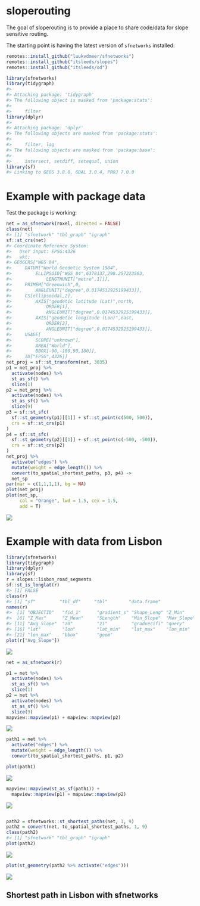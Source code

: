 
<!-- README.md is generated from README.Rmd. Please edit that file -->

# sloperouting

<!-- badges: start -->

<!-- badges: end -->

The goal of sloperouting is to provide a place to share code/data for
slope sensitive routing.

The starting point is having the latest version of `sfnetworks`
installed:

``` r
remotes::install_github("luukvdmeer/sfnetworks")
remotes::install_github("itsleeds/slopes")
remotes::install_github("itsleeds/od")
```

``` r
library(sfnetworks)
library(tidygraph)
#> 
#> Attaching package: 'tidygraph'
#> The following object is masked from 'package:stats':
#> 
#>     filter
library(dplyr)
#> 
#> Attaching package: 'dplyr'
#> The following objects are masked from 'package:stats':
#> 
#>     filter, lag
#> The following objects are masked from 'package:base':
#> 
#>     intersect, setdiff, setequal, union
library(sf)
#> Linking to GEOS 3.8.0, GDAL 3.0.4, PROJ 7.0.0
```

# Example with package data

Test the package is working:

``` r
net = as_sfnetwork(roxel, directed = FALSE)
class(net)
#> [1] "sfnetwork" "tbl_graph" "igraph"
sf::st_crs(net)
#> Coordinate Reference System:
#>   User input: EPSG:4326 
#>   wkt:
#> GEOGCRS["WGS 84",
#>     DATUM["World Geodetic System 1984",
#>         ELLIPSOID["WGS 84",6378137,298.257223563,
#>             LENGTHUNIT["metre",1]]],
#>     PRIMEM["Greenwich",0,
#>         ANGLEUNIT["degree",0.0174532925199433]],
#>     CS[ellipsoidal,2],
#>         AXIS["geodetic latitude (Lat)",north,
#>             ORDER[1],
#>             ANGLEUNIT["degree",0.0174532925199433]],
#>         AXIS["geodetic longitude (Lon)",east,
#>             ORDER[2],
#>             ANGLEUNIT["degree",0.0174532925199433]],
#>     USAGE[
#>         SCOPE["unknown"],
#>         AREA["World"],
#>         BBOX[-90,-180,90,180]],
#>     ID["EPSG",4326]]
net_proj = sf::st_transform(net, 3035)
p1 = net_proj %>%  
  activate(nodes) %>%  
  st_as_sf() %>%  
  slice(1)  
p2 = net_proj %>%  
  activate(nodes) %>%  
  st_as_sf() %>%  
  slice(9)  
p3 = sf::st_sfc(  
  sf::st_geometry(p1)[[1]] + sf::st_point(c(500, 500)),  
  crs = sf::st_crs(p1)  
)  
p4 = sf::st_sfc(  
  sf::st_geometry(p2)[[1]] + sf::st_point(c(-500, -500)),  
  crs = sf::st_crs(p2)  
)  
net_proj %>%  
  activate("edges") %>%  
  mutate(weight = edge_length()) %>%  
  convert(to_spatial_shortest_paths, p3, p4) ->  
  net_sp  
par(mar = c(1,1,1,1), bg = NA)  
plot(net_proj)  
plot(net_sp,
     col = "Orange", lwd = 1.5, cex = 1.5,
     add = T)
```

![](README_files/figure-gfm/unnamed-chunk-4-1.png)<!-- -->

# Example with data from Lisbon

``` r
library(sfnetworks)
library(tidygraph)
library(dplyr)
library(sf)
r = slopes::lisbon_road_segments
sf::st_is_longlat(r)
#> [1] FALSE
class(r)
#> [1] "sf"         "tbl_df"     "tbl"        "data.frame"
names(r)
#>  [1] "OBJECTID"   "fid_1"      "gradient_s" "Shape_Leng" "Z_Min"     
#>  [6] "Z_Max"      "Z_Mean"     "SLength"    "Min_Slope"  "Max_Slope" 
#> [11] "Avg_Slope"  "z0"         "z1"         "gradverifi" "query"     
#> [16] "lat"        "lon"        "lat_min"    "lat_max"    "lon_min"   
#> [21] "lon_max"    "bbox"       "geom"
plot(r["Avg_Slope"])
```

![](README_files/figure-gfm/unnamed-chunk-5-1.png)<!-- -->

``` r
net = as_sfnetwork(r)

p1 = net %>%  
  activate(nodes) %>%  
  st_as_sf() %>%  
  slice(1)  
p2 = net %>%  
  activate(nodes) %>%  
  st_as_sf() %>%  
  slice(9)
mapview::mapview(p1) + mapview::mapview(p2)
```

![](README_files/figure-gfm/unnamed-chunk-5-2.png)<!-- -->

``` r
path1 = net %>%  
  activate("edges") %>%  
  mutate(weight = edge_length()) %>%  
  convert(to_spatial_shortest_paths, p1, p2)

plot(path1)
```

![](README_files/figure-gfm/unnamed-chunk-5-3.png)<!-- -->

``` r
mapview::mapview(st_as_sf(path1)) +
  mapview::mapview(p1) + mapview::mapview(p2)
```

![](README_files/figure-gfm/unnamed-chunk-5-4.png)<!-- -->

``` r

path2 = sfnetworks::st_shortest_paths(net, 1, 9) 
path2 = convert(net, to_spatial_shortest_paths, 1, 9)
class(path2)
#> [1] "sfnetwork" "tbl_graph" "igraph"
plot(path2)
```

![](README_files/figure-gfm/unnamed-chunk-5-5.png)<!-- -->

``` r
plot(st_geometry(path2 %>% activate("edges")))
```

![](README_files/figure-gfm/unnamed-chunk-5-6.png)<!-- -->

## Shortest path in Lisbon with sfnetworks
